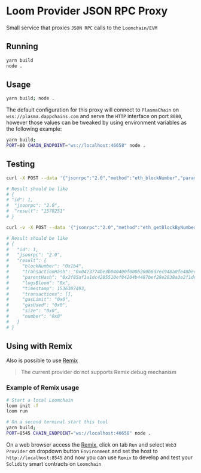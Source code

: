 # Loom Provider JSON RPC Proxy

Small service that proxies `JSON RPC` calls to the `Loomchain/EVM`

## Running

```bash
yarn build
node .
```

## Usage

```bash
yarn build; node .
```

The default configuration for this proxy will connect to `PlasmaChain` on `wss://plasma.dappchains.com` and serve the `HTTP` interface on port `8080`, however those values can be tweaked by using environment variables as the following example:

```bash
yarn build;
PORT=80 CHAIN_ENDPOINT="ws://localhost:46658" node .
```

## Testing

```bash
curl -X POST --data '{"jsonrpc":"2.0","method":"eth_blockNumber","params":[],"id":1}' localhost:8080 | jq

# Result should be like
# {
# "id": 1,
#  "jsonrpc": "2.0",
#  "result": "1578251"
# }
```

```bash
curl -v -X POST --data '{"jsonrpc":"2.0","method":"eth_getBlockByNumber","params":["0x1b4", true],"id":1}' localhost:8080 | jq

# Result should be like
# {
#   "id": 1,
#   "jsonrpc": "2.0",
#   "result": {
#     "blockNumber": "0x1b4",
#     "transactionHash": "0x0423774be3b040400f000b200b6d7ec948a0fe48bec232b5f196e2fdb2b20859",
#     "parentHash": "0x2f85af1a1dc4285510ef84204b4487bef28e2838a3e2f1dea3943bf71c063c28",
#     "logsBloom": "0x",
#     "timestamp": 1536307493,
#     "transactions": [],
#     "gasLimit": "0x0",
#     "gasUsed": "0x0",
#     "size": "0x0",
#     "number": "0x0"
#   }
# }
```

## Using with Remix

Also is possible to use [Remix](https://remix.ethereum.org)

> The current provider do not supports Remix debug mechanism

### Example of Remix usage

```bash
# Start a local Loomchain
loom init -f
loom run
```

```bash
# On a second terminal start this tool
yarn build;
PORT=8545 CHAIN_ENDPOINT="ws://localhost:46658" node .
```

On a web browser access the [Remix](https://remix.ethereum.org), click on tab `Run` and select `Web3 Provider` on dropdown button `Environment` and set the host to `http://localhost:8545` and now you can use `Remix` to develop and test your `Solidity` smart contracts on `Loomchain`
